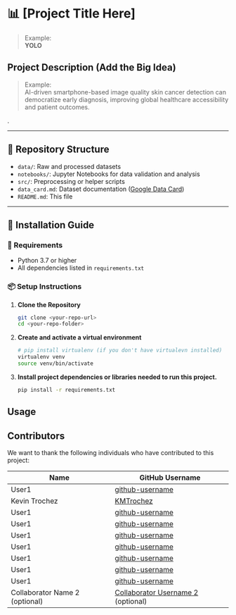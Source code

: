 # 📊 [Project Title Here]
> Example:  
> **YOLO**

## Project Description (Add the Big Idea)

> Example:  
> AI-driven smartphone-based image quality  skin cancer detection can democratize early diagnosis, improving global healthcare accessibility and patient outcomes.

.

---

## 📂 Repository Structure
- `data/`: Raw and processed datasets
- `notebooks/`: Jupyter Notebooks for data validation and analysis
- `src/`: Preprocessing or helper scripts
- `data_card.md`: Dataset documentation ([Google Data Card](https://github.com/PAIR-code/datacardsplaybook/blob/main/templates/DataCardsExtendedTemplate.md))
- `README.md`: This file

---

## 🚀 Installation Guide

### 🔧 Requirements
- Python 3.7 or higher  
- All dependencies listed in `requirements.txt`

### 📦 Setup Instructions

1. **Clone the Repository**
   ```bash
   git clone <your-repo-url>
   cd <your-repo-folder>
2. **Create and activate a virtual environment**

   ```bash
   # pip install virtualenv (if you don't have virtualevn installed)
   virtualenv venv
   source venv/bin/activate
   ```
3. **Install project dependencies or libraries needed to run this project.**

   ```bash
   pip install -r requirements.txt
   ```

## Usage

## Contributors

We want to thank the following individuals who have contributed to this project:


| Name | GitHub Username |
|---|---|
| User1  | [github-username](github-url) |
| Kevin Trochez  | [KMTrochez](https://github.com/KMTrochez) |
| User1  | [github-username](github-url) |
| User1  | [github-username](github-url) |
| User1  | [github-username](github-url) |
| User1  | [github-username](github-url) |
| User1  | [github-username](github-url) |
| User1  | [github-username](github-url) |
| User1  | [github-username](github-url) |
| Collaborator Name 2 (optional) | [Collaborator Username 2](https://github.com/CollaboratorUsername2) (optional) |
